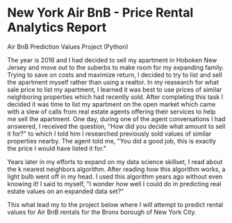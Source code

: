 # New York Air BnB - Price Rental Analytics Report
Air BnB Prediction Values Project (Python)

The year is 2016 and I had decided to sell my apartment in Hoboken New Jersey and move out to the suberbs to make room for my 
expanding family. Trying to save on costs and maximize return, I decided to try to list and sell the apartment myself rather 
than using a realtor. In my reasearch for what sale price to list my apartment, I learned it was best to use prices of similar 
neighboring properties which had recently sold.
After completing this task I decided it was time to list my apartment on the open market which came with a slew of calls from 
real estate agents offering their services to help me sell the apartment. One day, during one of the agent conversations I had 
answered, I received the question, "How did you decide what amount to sell it for?" 
to which I told him I researched previously sold values of similar properties nearby. 
The agent told me, "You did a good job, this is exactly the price I would have listed it for."

Years later in my efforts to expand on my data science skillset, I read about the k nearest neighbors algorithm. 
After reading how this algorithm works, a light bulb went off in my head. I used this algorithm years ago without even knowing it! 
I said to myself, "I wonder how well I could do in predicting real estate values on an expanded data set?"

This what lead my to the project below where I will attempt to predict rental values for Air BnB rentals for the Bronx borough of New York City.
